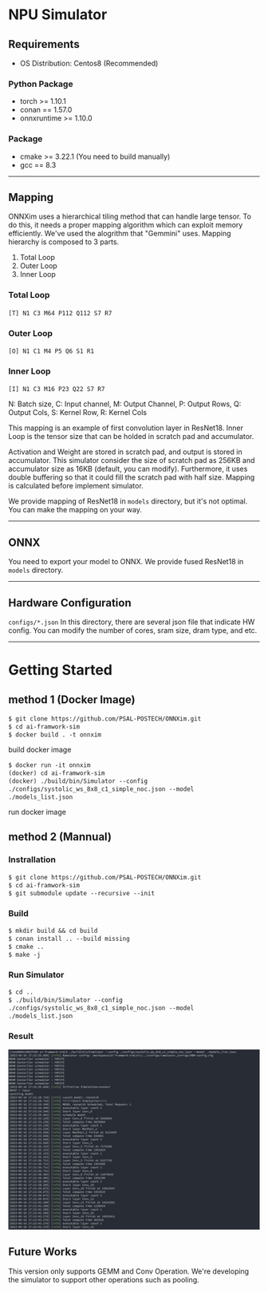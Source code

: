 # NPU Simulator
## Requirements
* OS Distribution: Centos8 (Recommended)
### Python Package
* torch >= 1.10.1
* conan == 1.57.0
* onnxruntime >= 1.10.0

### Package
* cmake >= 3.22.1 (You need to build manually)
* gcc == 8.3


------------
## Mapping
ONNXim uses a hierarchical tiling method that can handle large tensor. To do this, it needs a proper mapping algorithm which can exploit memory efficiently. We've used the alogrithm that "Gemmini" uses.
Mapping hierarchy is composed to 3 parts.

1. Total Loop
2. Outer Loop
3. Inner Loop

### Total Loop 
`[T] N1 C3 M64 P112 Q112 S7 R7`
### Outer Loop
`[O] N1 C1 M4 P5 Q6 S1 R1`
### Inner Loop
`[I] N1 C3 M16 P23 Q22 S7 R7`

N: Batch size, C: Input channel, M: Output Channel, P: Output Rows, Q: Output Cols, S: Kernel Row, R: Kernel Cols

This mapping is an example of first convolution layer in ResNet18. Inner Loop is the tensor size that can be holded in scratch pad and accumulator.

Activation and Weight are stored in scratch pad, and output is stored in accumulator. This simulator consider the size of scratch pad as 256KB and accumulator size as 16KB (default, you can modify). Furthermore, it uses double buffering so that it could fill the scratch pad with half size. Mapping is calculated before implement simulator.


We provide mapping of ResNet18 in `models` directory, but it's not optimal. You can make the mapping on your way.

------------

## ONNX
You need to export your model to ONNX. We provide fused ResNet18 in `models` directory.

------------

## Hardware Configuration
`configs/*.json` In this directory, there are several json file that indicate HW config. You can modify the number of cores, sram size, dram type, and etc.

------------

# Getting Started
## method 1 (Docker Image)
```
$ git clone https://github.com/PSAL-POSTECH/ONNXim.git 
$ cd ai-framwork-sim
$ docker build . -t onnxim
```
build docker image

```
$ docker run -it onnxim
(docker) cd ai-framwork-sim
(docker) ./build/bin/Simulator --config ./configs/systolic_ws_8x8_c1_simple_noc.json --model ./models_list.json
```
run docker image


## method 2 (Mannual)
### Instrallation
```
$ git clone https://github.com/PSAL-POSTECH/ONNXim.git
$ cd ai-framwork-sim
$ git submodule update --recursive --init
```
### Build
```
$ mkdir build && cd build
$ conan install .. --build missing
$ cmake ..
$ make -j
```
### Run Simulator
```
$ cd ..
$ ./build/bin/Simulator --config ./configs/systolic_ws_8x8_c1_simple_noc.json --model ./models_list.json
```

### Result

![Demo](/img/ONNXim_demo.png)

## Future Works
This version only supports GEMM and Conv Operation. We're developing the simulator to support other operations such as pooling.
